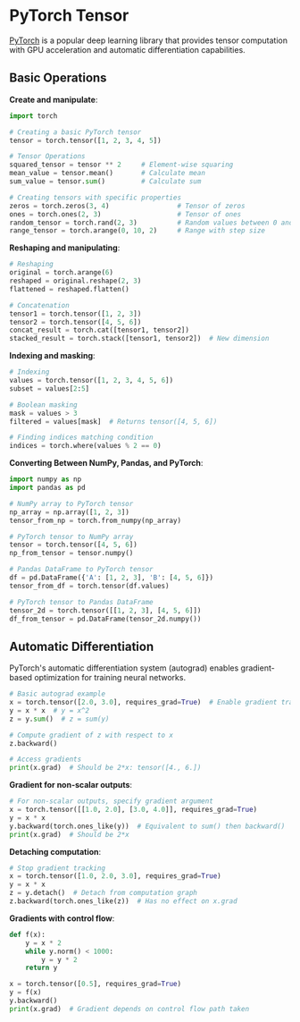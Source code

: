 # PyTorch Tensor

[PyTorch](https://pytorch.org/) is a popular deep learning library that provides tensor computation with GPU acceleration and automatic differentiation capabilities.

## Basic Operations



**Create and manipulate**:

```python
import torch

# Creating a basic PyTorch tensor
tensor = torch.tensor([1, 2, 3, 4, 5])

# Tensor Operations
squared_tensor = tensor ** 2     # Element-wise squaring
mean_value = tensor.mean()       # Calculate mean
sum_value = tensor.sum()         # Calculate sum

# Creating tensors with specific properties
zeros = torch.zeros(3, 4)                 # Tensor of zeros
ones = torch.ones(2, 3)                   # Tensor of ones
random_tensor = torch.rand(2, 3)          # Random values between 0 and 1
range_tensor = torch.arange(0, 10, 2)     # Range with step size
```

**Reshaping and manipulating**:

```python
# Reshaping
original = torch.arange(6)
reshaped = original.reshape(2, 3)
flattened = reshaped.flatten()

# Concatenation
tensor1 = torch.tensor([1, 2, 3])
tensor2 = torch.tensor([4, 5, 6])
concat_result = torch.cat([tensor1, tensor2])
stacked_result = torch.stack([tensor1, tensor2])  # New dimension
```

**Indexing and masking**:

```python
# Indexing
values = torch.tensor([1, 2, 3, 4, 5, 6])
subset = values[2:5]

# Boolean masking
mask = values > 3
filtered = values[mask]  # Returns tensor([4, 5, 6])

# Finding indices matching condition
indices = torch.where(values % 2 == 0)
```

**Converting Between NumPy, Pandas, and PyTorch**:

```python
import numpy as np
import pandas as pd

# NumPy array to PyTorch tensor
np_array = np.array([1, 2, 3])
tensor_from_np = torch.from_numpy(np_array)

# PyTorch tensor to NumPy array
tensor = torch.tensor([4, 5, 6])
np_from_tensor = tensor.numpy()

# Pandas DataFrame to PyTorch tensor
df = pd.DataFrame({'A': [1, 2, 3], 'B': [4, 5, 6]})
tensor_from_df = torch.tensor(df.values)

# PyTorch tensor to Pandas DataFrame
tensor_2d = torch.tensor([[1, 2, 3], [4, 5, 6]])
df_from_tensor = pd.DataFrame(tensor_2d.numpy())
```

## Automatic Differentiation

PyTorch's automatic differentiation system (autograd) enables gradient-based optimization for training neural networks.

```python
# Basic autograd example
x = torch.tensor([2.0, 3.0], requires_grad=True)  # Enable gradient tracking
y = x * x  # y = x^2
z = y.sum()  # z = sum(y)

# Compute gradient of z with respect to x
z.backward()

# Access gradients
print(x.grad)  # Should be 2*x: tensor([4., 6.])
```

**Gradient for non-scalar outputs**:

```python
# For non-scalar outputs, specify gradient argument
x = torch.tensor([[1.0, 2.0], [3.0, 4.0]], requires_grad=True)
y = x * x
y.backward(torch.ones_like(y))  # Equivalent to sum() then backward()
print(x.grad)  # Should be 2*x
```

**Detaching computation**:

```python
# Stop gradient tracking
x = torch.tensor([1.0, 2.0, 3.0], requires_grad=True)
y = x * x
z = y.detach()  # Detach from computation graph
z.backward(torch.ones_like(z))  # Has no effect on x.grad
```

**Gradients with control flow**:

```python
def f(x):
    y = x * 2
    while y.norm() < 1000:
        y = y * 2
    return y

x = torch.tensor([0.5], requires_grad=True)
y = f(x)
y.backward()
print(x.grad)  # Gradient depends on control flow path taken
```

